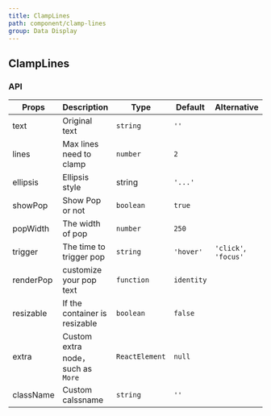 ```yaml
---
title: ClampLines
path: component/clamp-lines
group: Data Display
---
```


## ClampLines

### API

| Props     | Description      | Type     | Default  | Alternative |
| --------- | ------- | ------ | ---- |-----|
| text      | Original text    | `string` | `''` |  |
| lines     | Max lines need to clamp    | `number` | `2` |  |
| ellipsis  | Ellipsis style  | string | `'...'` |  |
| showPop   | Show Pop or not | `boolean` | `true` |  |
| popWidth  | The width of pop | `number` | `250` |  |
| trigger   | The time to trigger pop | `string` | `'hover'` | `'click'`, `'focus'` |
| renderPop | customize your pop text | `function` | `identity` |  |
| resizable | If the container is resizable | `boolean` | `false` |  |
| extra     | Custom extra node，such as `More` | `ReactElement` | `null` |  |
| className  | Custom calssname | `string` | `''` |  |

